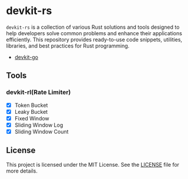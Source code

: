 # devkit-rs

`devkit-rs` is a collection of various Rust solutions and tools designed to help developers solve common problems and enhance their applications efficiently. This repository provides ready-to-use code snippets, utilities, libraries, and best practices for Rust programming.

- [devkit-go](https://github.com/hedon954/devkit-go)


## Tools

### devkit-rl(Rate Limiter)

- [x] Token Bucket
- [x] Leaky Bucket
- [x] Fixed Window
- [x] Sliding Window Log
- [x] Sliding Window Count

## License

This project is licensed under the MIT License. See the [LICENSE](LICENSE) file for more details.